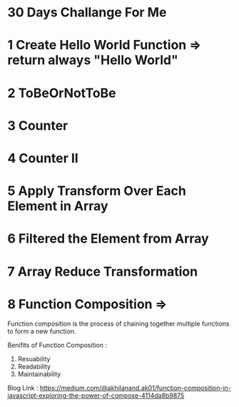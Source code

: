 # 30 Days Challange For Me

# 1 Create Hello World Function => return always "Hello World"

# 2 ToBeOrNotToBe

# 3 Counter

# 4 Counter II

# 5 Apply Transform Over Each Element in Array

# 6 Filtered the Element from Array

# 7 Array Reduce Transformation

# 8 Function Composition =>

Function composition is the process of chaining together multiple functions to form a new function.

Benifits of Function Composition :

1. Resuability
2. Readability
3. Maintainability

Blog Link : https://medium.com/@akhilanand.ak01/function-composition-in-javascript-exploring-the-power-of-compose-4114da8b9875
